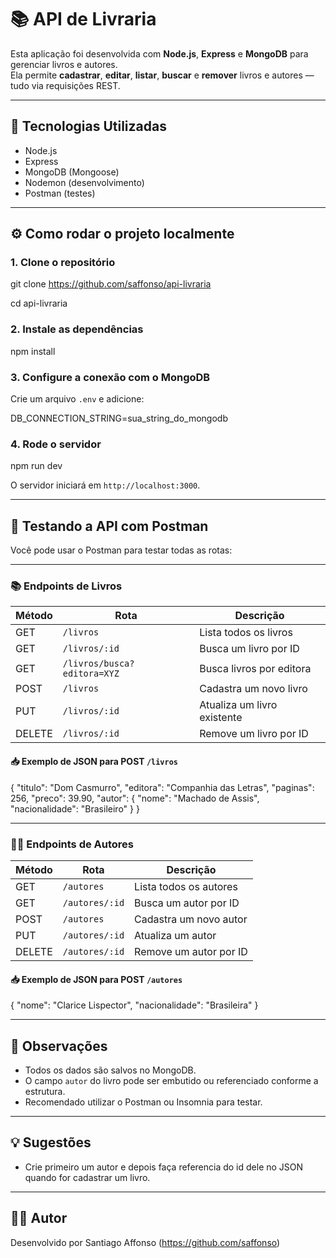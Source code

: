 # 📚 API de Livraria
  
Esta aplicação foi desenvolvida com **Node.js**, **Express** e **MongoDB** para gerenciar livros e autores.  
Ela permite **cadastrar**, **editar**, **listar**, **buscar** e **remover** livros e autores — tudo via requisições REST.

---

## 🚀 Tecnologias Utilizadas

- Node.js
- Express
- MongoDB (Mongoose)
- Nodemon (desenvolvimento)
- Postman (testes)

---

## ⚙️ Como rodar o projeto localmente

### 1. Clone o repositório

git clone https://github.com/saffonso/api-livraria

cd api-livraria

### 2. Instale as dependências

npm install

### 3. Configure a conexão com o MongoDB

Crie um arquivo `.env` e adicione:

DB_CONNECTION_STRING=sua_string_do_mongodb

### 4. Rode o servidor

npm run dev

O servidor iniciará em `http://localhost:3000`.

---

## 🧪 Testando a API com Postman

Você pode usar o Postman para testar todas as rotas:

---

### 📚 Endpoints de Livros

| Método | Rota                            | Descrição                        |
|--------|----------------------------------|----------------------------------|
| GET    | `/livros`                        | Lista todos os livros            |
| GET    | `/livros/:id`                    | Busca um livro por ID            |
| GET    | `/livros/busca?editora=XYZ`      | Busca livros por editora         |
| POST   | `/livros`                        | Cadastra um novo livro           |
| PUT    | `/livros/:id`                    | Atualiza um livro existente      |
| DELETE | `/livros/:id`                    | Remove um livro por ID           |

#### 📥 Exemplo de JSON para POST `/livros`

{
  "titulo": "Dom Casmurro",
  "editora": "Companhia das Letras",
  "paginas": 256,
  "preco": 39.90,
  "autor": {
    "nome": "Machado de Assis",
    "nacionalidade": "Brasileiro"
  }
}

---

### 👨‍🏫 Endpoints de Autores

| Método | Rota               | Descrição                   |
|--------|---------------------|-----------------------------|
| GET    | `/autores`          | Lista todos os autores      |
| GET    | `/autores/:id`      | Busca um autor por ID       |
| POST   | `/autores`          | Cadastra um novo autor      |
| PUT    | `/autores/:id`      | Atualiza um autor           |
| DELETE | `/autores/:id`      | Remove um autor por ID      |

#### 📥 Exemplo de JSON para POST `/autores`

{
  "nome": "Clarice Lispector",
  "nacionalidade": "Brasileira"
}

---

## 📌 Observações

- Todos os dados são salvos no MongoDB.
- O campo `autor` do livro pode ser embutido ou referenciado conforme a estrutura.
- Recomendado utilizar o Postman ou Insomnia para testar.

---

## 💡 Sugestões

- Crie primeiro um autor e depois faça referencia do id dele no JSON quando for cadastrar um livro.

---

## 🧑‍💻 Autor

Desenvolvido por Santiago Affonso (https://github.com/saffonso)  
